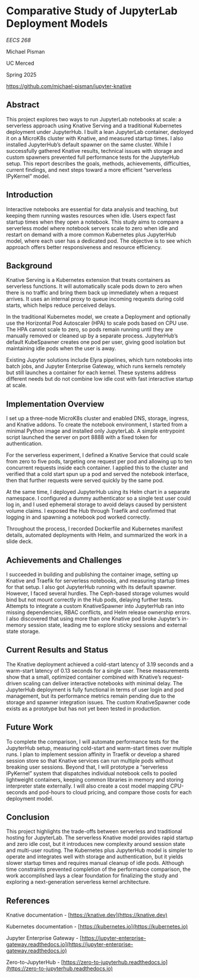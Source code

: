 # Comparative Study of JupyterLab Deployment Models

*EECS 268*

Michael Pisman

UC Merced

Spring 2025

https://github.com/michael-pisman/jupyter-knative


## Abstract

This project explores two ways to run JupyterLab notebooks at scale: a serverless approach using Knative Serving and a traditional Kubernetes deployment under JupyterHub. I built a lean JupyterLab container, deployed it on a MicroK8s cluster with Knative, and measured startup times. I also installed JupyterHub’s default spawner on the same cluster. While I successfully gathered Knative results, technical issues with storage and custom spawners prevented full performance tests for the JupyterHub setup. This report describes the goals, methods, achievements, difficulties, current findings, and next steps toward a more efficient “serverless IPyKernel” model.

## Introduction

Interactive notebooks are essential for data analysis and teaching, but keeping them running wastes resources when idle. Users expect fast startup times when they open a notebook. This study aims to compare a serverless model where notebook servers scale to zero when idle and restart on demand with a more common Kubernetes plus JupyterHub model, where each user has a dedicated pod. The objective is to see which approach offers better responsiveness and resource efficiency.

## Background

Knative Serving is a Kubernetes extension that treats containers as serverless functions. It will automatically scale pods down to zero when there is no traffic and bring them back up immediately when a request arrives. It uses an internal proxy to queue incoming requests during cold starts, which helps reduce perceived delays.

In the traditional Kubernetes model, we create a Deployment and optionally use the Horizontal Pod Autoscaler (HPA) to scale pods based on CPU use. The HPA cannot scale to zero, so pods remain running until they are manually removed or cleaned up by a separate process. JupyterHub’s default KubeSpawner creates one pod per user, giving good isolation but maintaining idle pods when the user is away.

Existing Jupyter solutions include Elyra pipelines, which turn notebooks into batch jobs, and Jupyter Enterprise Gateway, which runs kernels remotely but still launches a container for each kernel. These systems address different needs but do not combine low idle cost with fast interactive startup at scale.

<div class="page"/>

## Implementation Overview

I set up a three-node MicroK8s cluster and enabled DNS, storage, ingress, and Knative addons. To create the notebook environment, I started from a minimal Python image and installed only JupyterLab. A simple entrypoint script launched the server on port 8888 with a fixed token for authentication.

For the serverless experiment, I defined a Knative Service that could scale from zero to five pods, targeting one request per pod and allowing up to ten concurrent requests inside each container. I applied this to the cluster and verified that a cold start spun up a pod and served the notebook interface, then that further requests were served quickly by the same pod.

At the same time, I deployed JupyterHub using its Helm chart in a separate namespace. I configured a dummy authenticator so a single test user could log in, and I used ephemeral storage to avoid delays caused by persistent volume claims. I exposed the Hub through Traefik and confirmed that logging in and spawning a notebook pod worked correctly.

Throughout the process, I recorded Dockerfile and Kubernetes manifest details, automated deployments with Helm, and summarized the work in a slide deck.

## Achievements and Challenges

I succeeded in building and publishing the container image, setting up Knative and Traefik for serverless notebooks, and measuring startup times for that setup. I also got JupyterHub running with its default spawner. However, I faced several hurdles. The Ceph-based storage volumes would bind but not mount correctly in the Hub pods, delaying further tests. Attempts to integrate a custom KnativeSpawner into JupyterHub ran into missing dependencies, RBAC conflicts, and Helm release ownership errors. I also discovered that using more than one Knative pod broke Jupyter’s in-memory session state, leading me to explore sticky sessions and external state storage.

## Current Results and Status

The Knative deployment achieved a cold-start latency of 3.19 seconds and a warm-start latency of 0.13 seconds for a single user. These measurements show that a small, optimized container combined with Knative’s request-driven scaling can deliver interactive notebooks with minimal delay. The JupyterHub deployment is fully functional in terms of user login and pod management, but its performance metrics remain pending due to the storage and spawner integration issues. The custom KnativeSpawner code exists as a prototype but has not yet been tested in production.

## Future Work

To complete the comparison, I will automate performance tests for the JupyterHub setup, measuring cold-start and warm-start times over multiple runs. I plan to implement session affinity in Traefik or develop a shared session store so that Knative services can run multiple pods without breaking user sessions. Beyond that, I will prototype a “serverless IPyKernel” system that dispatches individual notebook cells to pooled lightweight containers, keeping common libraries in memory and storing interpreter state externally. I will also create a cost model mapping CPU-seconds and pod-hours to cloud pricing, and compare those costs for each deployment model.

## Conclusion

This project highlights the trade-offs between serverless and traditional hosting for JupyterLab. The serverless Knative model provides rapid startup and zero idle cost, but it introduces new complexity around session state and multi-user routing. The Kubernetes plus JupyterHub model is simpler to operate and integrates well with storage and authentication, but it yields slower startup times and requires manual cleanup of idle pods. Although time constraints prevented completion of the performance comparison, the work accomplished lays a clear foundation for finalizing the study and exploring a next-generation serverless kernel architecture.

## References

Knative documentation - [https://knative.dev](https://knative.dev)

Kubernetes documentation - [https://kubernetes.io](https://kubernetes.io)

Jupyter Enterprise Gateway - [https://jupyter-enterprise-gateway.readthedocs.io](https://jupyter-enterprise-gateway.readthedocs.io)

Zero-to-JupyterHub - [https://zero-to-jupyterhub.readthedocs.io](https://zero-to-jupyterhub.readthedocs.io)
